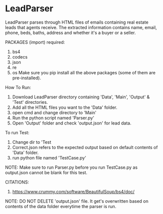 # LeadParser
LeadParser parses through HTML files of emails containing real estate leads that agents receive. The extracted information contains name, email, phone, beds, baths, address and whether it's a buyer or a seller. 

PACKAGES (import) required:
1. bs4
2. codecs
3. json
4. re
5. os
Make sure you pip install all the above packages (some of them are pre-installed).

How To Run:
1. Download LeadParser directory containing 'Data', 'Main', 'Output' & 'Test' directories.
2. Add all the HTML files you want to the 'Data' folder.
3. open cmd and change directory to 'Main'
4. Run the python script named 'Parser.py'
5. Open 'Output' folder and check 'output.json'  for lead data.

To run Test:
1. Change dir to 'Test
2. Correct.json refers to the expected output based on default contents of 'Data' folder.
3. run python file named 'TestCase.py'

NOTE: Make sure to run Parser.py before you run TestCase.py as output.json cannot be blank for this test. 

CITATIONS:
1. https://www.crummy.com/software/BeautifulSoup/bs4/doc/

NOTE: DO NOT DELETE 'output.json' file. It get's overwritten based on contents of the data folder everytime the parser is run.

 
